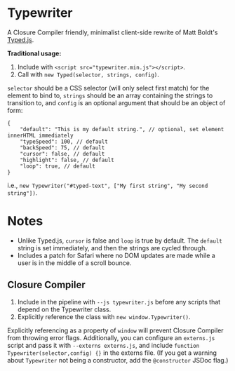 
# Typewriter

A Closure Compiler friendly, minimalist client-side rewrite of Matt Boldt's [Typed.js](https://github.com/mattboldt/typed.js/).

**Traditional usage:**
1. Include with `<script src="typewriter.min.js"></script>`.
2. Call with `new Typed(selector, strings, config)`.


`selector` should be a CSS selector (will only select first match) for the element to bind to, `strings` should be an array containing the strings to transition to, and `config` is an optional argument that should be an object of form:
```
{
    "default": "This is my default string.", // optional, set element innerHTML immediately
    "typeSpeed": 100, // default
    "backSpeed": 75, // default
    "cursor": false, // default
    "highlight": false, // default
    "loop": true, // default
}
```
i.e., `new Typewriter("#typed-text", ["My first string", "My second string"])`.

# Notes

- Unlike Typed.js, `cursor` is false and `loop` is true by default. The `default` string is set immediately, and then the strings are cycled through. 
- Includes a patch for Safari where no DOM updates are made while a user is in the middle of a scroll bounce.

## Closure Compiler

1. Include in the pipeline with `--js typewriter.js` before any scripts that depend on the Typewriter class.
2. Explicitly reference the class with `new window.Typewriter()`. 

Explicitly referencing as a property of `window` will prevent Closure Compiler from throwing error flags. Additionally, you can configure an `externs.js` script and pass it with `--externs externs.js`, and include  `function Typewriter(selector,config) {}` in the externs file. (If you get a warning about `Typewriter` not being a constructor, add the `@constructor` JSDoc flag.)
